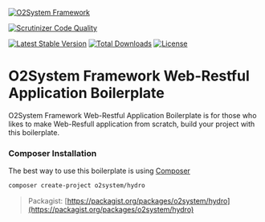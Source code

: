 [![O2System Framework](http://o2system.id/assets/img/logo/logo-200px.png?logo)](http://o2system.id)

[![Scrutinizer Code Quality](https://scrutinizer-ci.com/g/turahe/hydro/badges/quality-score.png?b=turahe)](https://scrutinizer-ci.com/g/turahe/hydro/?branch=turahe)

[![Latest Stable Version](https://poser.pugx.org/o2system/hydro/v/stable)](https://packagist.org/packages/o2system/hydro)
[![Total Downloads](https://poser.pugx.org/o2system/hydro/downloads)](https://packagist.org/packages/o2system/hydro)
[![License](https://poser.pugx.org/o2system/hydro/license)](https://packagist.org/packages/o2system/hydro)

# O2System Framework Web-Restful Application Boilerplate 

O2System Framework Web-Restful Application Boilerplate  is for those who likes to make Web-Resfull application from scratch, build your project with this boilerplate.


### Composer Installation
The best way to use this boilerplate is using [Composer](https://getcomposer.org)

```sh
composer create-project o2system/hydro
```

> Packagist: [https://packagist.org/packages/o2system/hydro](https://packagist.org/packages/o2system/hydro)